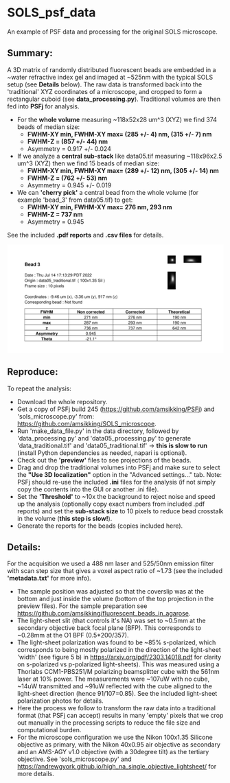 # SOLS_psf_data
An example of PSF data and processing for the original SOLS microscope.
## Summary:
A 3D matrix of randomly distributed fluorescent beads are embedded in a ~water refractive index gel and imaged at ~525nm with the typical SOLS setup (see **Details** below). The raw data is transformed back into the 'traditional' XYZ coordinates of a microscope, and cropped to form a rectangular cuboid (see **data_processing.py**).
Traditional volumes are then fed into **PSFj** for analysis.
- For the **whole volume** measuring ~118x52x28 um^3 (XYZ) we find 374 beads of median size:
  * **FWHM-XY min, FWHM-XY max= (285 +/- 4) nm, (315 +/- 7) nm**
  * **FWHM-Z = (857 +/- 44) nm**
  * Asymmetry = 0.917 +/- 0.024
- If we analyze a **central sub-stack** like data05.tif measuring ~118x96x2.5 um^3 (XYZ) then we find 15 beads of median size:
  * **FWHM-XY min, FWHM-XY max= (289 +/- 12) nm, (305 +/- 14) nm**
  * **FWHM-Z = (762 +/- 53) nm**
  * Asymmetry = 0.945 +/- 0.019
- We can **'cherry pick'** a central bead from the whole volume (for example 'bead_3' from data05.tif) to get:
  * **FWHM-XY min, FWHM-XY max= 276 nm, 293 nm**
  * **FWHM-Z = 737 nm**
  * Asymmetry = 0.945

See the included **.pdf reports** and **.csv files** for details.

![social_preview](https://github.com/amsikking/SOLS_psf_data/blob/main/social_preview.png)

## Reproduce:
To repeat the analysis:
- Download the whole repository.
- Get a copy of PSFj build 245 (https://github.com/amsikking/PSFj) and 'sols_microscope.py' from: https://github.com/amsikking/SOLS_microscope.
- Run 'make_data_file.py' in the data directory, followed by 'data_processing.py' and 'data05_processing.py' to generate 'data_traditional.tif' and 'data05_traditional.tif' -> **this is slow to run** (install Python dependencies as needed, napari is optional).
- Check out the **'preview'** files to see projections of the beads.
- Drag and drop the traditional volumes into PSFj and make sure to select the **"Use 3D localization"** option in the "Advanced settings..." tab. Note: PSFj should re-use the included **.ini** files for the analysis (if not simply copy the contents into the GUI or another .ini file).
- Set the **'Threshold'** to ~10x the background to reject noise and speed up the analysis (optionally copy exact numbers from included .pdf reports) and set the **sub-stack size** to 10 pixels to reduce bead crosstalk in the volume (**this step is slow!**).
- Generate the reports for the beads (copies included here).

## Details:
For the acquisition we used a 488 nm laser and 525/50nm emission filter with scan step size that gives a voxel aspect ratio of ~1.73 (see the included **'metadata.txt'** for more info).
- The sample position was adjusted so that the coverslip was at the bottom and just inside the volume (bottom of the top projection in the preview files).  For the sample preparation see https://github.com/amsikking/fluorescent_beads_in_agarose.
- The light-sheet slit (that controls it's NA) was set to ~0.5mm at the secondary objective back focal plane (BFP). This corresponds to ~0.28mm at the O1 BPF (0.5*200/357).
- The light-sheet polarization was found to be ~85% s-polarized, which corresponds to being mostly polarized in the direction of the light-sheet 'width' (see figure 5 b) in https://arxiv.org/pdf/2303.14018.pdf  for clarity on s-polarized vs p-polarized light-sheets). This was measured using a Thorlabs CCM1-PBS251/M polarizing beamsplitter cube with the 561nm laser at 10% power. The measurements were ~107uW with no cube, ~14uW transmitted and ~91uW reflected with the cube aligned to the light-sheet direction (hence 91/107=0.85). See the included light-sheet polarization photos for details.
- Here the process we follow to transform the raw data into a traditional format (that PSFj can accept) results in many 'empty' pixels that we crop out manually in the processing scripts to reduce the file size and computational burden.
- For the microscope configuration we use the Nikon 100x1.35 Silicone objective as primary, with the Nikon 40x0.95 air objective as secondary and an AMS-AGY v1.0 objective (with a 30degree tilt) as the tertiary objective. See 'sols_microscope.py' and https://andrewgyork.github.io/high_na_single_objective_lightsheet/ for more details.

